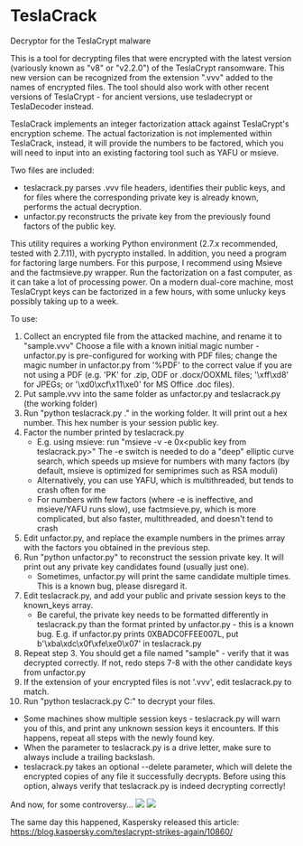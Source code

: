 # TeslaCrack
Decryptor for the TeslaCrypt malware

This is a tool for decrypting files that were encrypted with the latest version
(variously known as "v8" or "v2.2.0") of the TeslaCrypt ransomware. This new version
can be recognized from the extension ".vvv" added to the names of encrypted files.
The tool should also work with other recent versions of TeslaCrypt - for ancient versions,
use tesladecrypt or TeslaDecoder instead.

TeslaCrack implements an integer factorization attack against TeslaCrypt's encryption
scheme. The actual factorization is not implemented within TeslaCrack, instead,
it will provide the numbers to be factored, which you will need to input into an existing
factoring tool such as YAFU or msieve.

Two files are included:
- teslacrack.py parses .vvv file headers, identifies their public keys, and for files where
  the corresponding private key is already known, performs the actual decryption.
- unfactor.py reconstructs the private key from the previously found factors of the public key.

This utility requires a working Python environment (2.7.x recommended, tested with 2.7.11),
with pycrypto installed. In addition, you need a program for factoring large numbers.
For this purpose, I recommend using Msieve and the factmsieve.py wrapper.
Run the factorization on a fast computer, as it can take a lot of processing power.
On a modern dual-core machine, most TeslaCrypt keys can be factorized in a few hours, with some
unlucky keys possibly taking up to a week.

To use:

1. Collect an encrypted file from the attacked machine, and rename it to "sample.vvv"
   Choose a file with a known initial magic number - unfactor.py is pre-configured
   for working with PDF files; change the magic number in unfactor.py from '%PDF' to the correct
   value if you are not using a PDF (e.g. 'PK' for .zip, ODF or .docx/OOXML files; '\xff\xd8' for
   JPEGs; or '\xd0\xcf\x11\xe0' for MS Office .doc files).
2. Put sample.vvv into the same folder as unfactor.py and teslacrack.py (the working folder)
3. Run "python teslacrack.py ." in the working folder. It will print out a hex number.
   This hex number is your session public key.
4. Factor the number printed by teslacrack.py 
   * E.g. using msieve: run "msieve -v -e 0x&lt;public key from teslacrack.py&gt;"
     The -e switch is needed to do a "deep" elliptic curve search, which speeds up msieve for numbers
     with many factors (by default, msieve is optimized for semiprimes such as RSA moduli)
   * Alternatively, you can use YAFU, which is multithreaded, but tends to crash often for me
   * For numbers with few factors (where -e is ineffective, and msieve/YAFU runs slow),
     use factmsieve.py, which is more complicated, but also faster, multithreaded, and doesn't tend
     to crash
5. Edit unfactor.py, and replace the example numbers in the primes array with the factors you
   obtained in the previous step.
6. Run "python unfactor.py" to reconstruct the session private key. It will print out any private
   key candidates found (usually just one).
   * Sometimes, unfactor.py will print the same candidate multiple times. This is a known bug,
     please disregard it.
7. Edit teslacrack.py, and add your public and private session keys to the known_keys array.
   * Be careful, the private key needs to be formatted differently in teslacrack.py than the
     format printed by unfactor.py - this is a known bug.
     E.g. if unfactor.py prints 0XBADC0FFEE007L, put b'\xba\xdc\x0f\xfe\xe0\x07' in teslacrack.py
8. Repeat step 3. You should get a file named "sample" - verify that it was decrypted correctly.
   If not, redo steps 7-8 with the other candidate keys from unfactor.py
9. If the extension of your encrypted files is not '.vvv', edit teslacrack.py to match.
10. Run "python teslacrack.py C:\" to decrypt your files.
   * Some machines show multiple session keys - teslacrack.py will warn you of this, and print any
     unknown session keys it encounters. If this happens, repeat all steps with the newly found key.
   * When the parameter to teslacrack.py is a drive letter, make sure to always include a trailing
     backslash.
   * teslacrack.py takes an optional --delete parameter, which will delete the encrypted copies of
     any file it successfully decrypts. Before using this option, always verify that teslacrack.py
     is indeed decrypting correctly!

And now, for some controversy...
![](https://cloud.githubusercontent.com/assets/16308406/11841119/45709ea2-a3fb-11e5-9df6-8dcc43a6812e.png)
![](https://cloud.githubusercontent.com/assets/16308406/11841120/4574e138-a3fb-11e5-981b-5b30e7f8bd84.png)

The same day this happened, Kaspersky released this article: https://blog.kaspersky.com/teslacrypt-strikes-again/10860/ 
